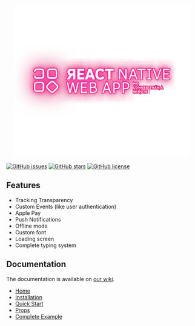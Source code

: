 <p align="center">
  <a href="https://github.com/fashionstudio/react-native-web-app" >
    <img src="https://github.com/fashionstudio/react-native-web-app/blob/master/assets/logo-neon.svg" alt="React Native Web App" height="400"/>
  </a>
</p>

[![GitHub issues](https://img.shields.io/github/issues/fashionstudio/react-native-web-app)](https://github.com/fashionstudio/react-native-web-app/issues)
[![GitHub stars](https://img.shields.io/github/stars/fashionstudio/react-native-web-app)](https://github.com/fashionstudio/react-native-web-app/stargazers)
[![GitHub license](https://img.shields.io/github/license/fashionstudio/react-native-web-app)](https://github.com/fashionstudio/react-native-web-app/blob/master/LICENSE)

## Features
- Tracking Transparency
- Custom Events (like user authentication)
- Apple Pay
- Push Notifications
- Offline mode
- Custom font
- Loading screen
- Complete typing system

## Documentation

The documentation is available on [our wiki](https://github.com/fashionstudio/react-native-web-app/wiki).

- [Home](https://github.com/fashionstudio/react-native-web-app/wiki)
- [Installation](https://github.com/fashionstudio/react-native-web-app/wiki/1.-Installation)
- [Quick Start](https://github.com/fashionstudio/react-native-web-app/wiki/2.-Quick-Start)
- [Props](https://github.com/fashionstudio/react-native-web-app/wiki/3.-Props)
- [Complete Example](https://github.com/fashionstudio/react-native-web-app/wiki/4.-Complete-Example)
